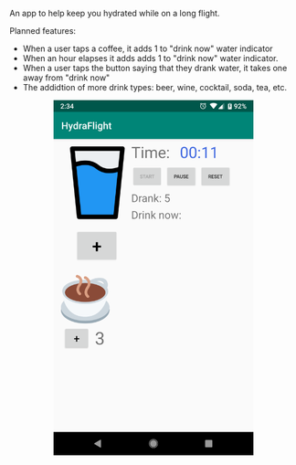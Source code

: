 An app to help keep you hydrated while on a long flight.

Planned features:
- When a user taps a coffee, it adds 1 to "drink now" water indicator
- When an hour elapses it adds adds 1 to "drink now" water indicator.
- When a user taps the button saying that they drank water, it takes one away from "drink now"
- The addidtion of more drink types: beer, wine, cocktail, soda, tea, etc.
<p align="center">
  <img src="1.png" width="350">
</p>
